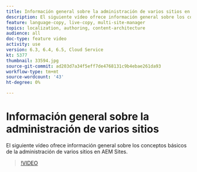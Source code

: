 ```yaml
---
title: Información general sobre la administración de varios sitios en AEM Sites
description: El siguiente vídeo ofrece información general sobre los conceptos básicos de la administración de varios sitios en AEM Sites.
feature: language-copy, live-copy, multi-site-manager
topics: localization, authoring, content-architecture
audience: all
doc-type: feature video
activity: use
version: 6.3, 6.4, 6.5, Cloud Service
kt: 5377
thumbnail: 33594.jpg
source-git-commit: ad203d7a34f5eff7de4768131c9b4ebae261da93
workflow-type: tm+mt
source-wordcount: '43'
ht-degree: 0%

---
```



# Información general sobre la administración de varios sitios

El siguiente vídeo ofrece información general sobre los conceptos básicos de la administración de varios sitios en AEM Sites.

>[!VIDEO](https://video.tv.adobe.com/v/33594?quality=12&learn=on)
